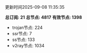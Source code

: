 更新时间2025-09-08 11:35:35

**总订阅: 21**
**总节点: 4817**
**有效节点: 1398**
- trojan节点: 224
- ssr节点: 7
- ss节点: 133
- v2ray节点: 1034
